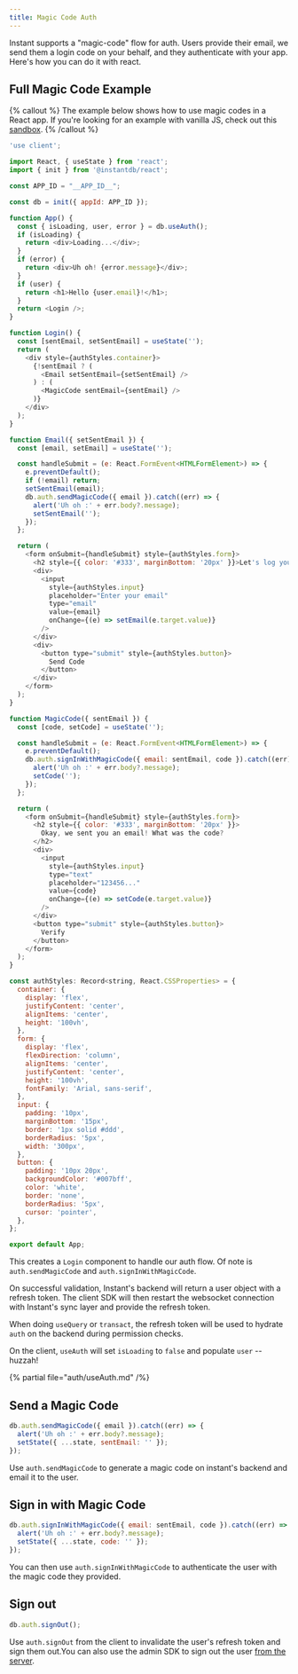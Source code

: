```yaml
---
title: Magic Code Auth
---
```


Instant supports a "magic-code" flow for auth. Users provide their email, we send
them a login code on your behalf, and they authenticate with your app. Here's
how you can do it with react.

## Full Magic Code Example

{% callout %}
The example below shows how to use magic codes in a React app. If you're looking
for an example with vanilla JS, check out this [sandbox](https://github.com/instantdb/instant/blob/main/client/sandbox/vanilla-js-vite/src/main.ts).
{% /callout %}

```javascript {% showCopy=true %}
'use client';

import React, { useState } from 'react';
import { init } from '@instantdb/react';

const APP_ID = "__APP_ID__";

const db = init({ appId: APP_ID });

function App() {
  const { isLoading, user, error } = db.useAuth();
  if (isLoading) {
    return <div>Loading...</div>;
  }
  if (error) {
    return <div>Uh oh! {error.message}</div>;
  }
  if (user) {
    return <h1>Hello {user.email}!</h1>;
  }
  return <Login />;
}

function Login() {
  const [sentEmail, setSentEmail] = useState('');
  return (
    <div style={authStyles.container}>
      {!sentEmail ? (
        <Email setSentEmail={setSentEmail} />
      ) : (
        <MagicCode sentEmail={sentEmail} />
      )}
    </div>
  );
}

function Email({ setSentEmail }) {
  const [email, setEmail] = useState('');

  const handleSubmit = (e: React.FormEvent<HTMLFormElement>) => {
    e.preventDefault();
    if (!email) return;
    setSentEmail(email);
    db.auth.sendMagicCode({ email }).catch((err) => {
      alert('Uh oh :' + err.body?.message);
      setSentEmail('');
    });
  };

  return (
    <form onSubmit={handleSubmit} style={authStyles.form}>
      <h2 style={{ color: '#333', marginBottom: '20px' }}>Let's log you in!</h2>
      <div>
        <input
          style={authStyles.input}
          placeholder="Enter your email"
          type="email"
          value={email}
          onChange={(e) => setEmail(e.target.value)}
        />
      </div>
      <div>
        <button type="submit" style={authStyles.button}>
          Send Code
        </button>
      </div>
    </form>
  );
}

function MagicCode({ sentEmail }) {
  const [code, setCode] = useState('');

  const handleSubmit = (e: React.FormEvent<HTMLFormElement>) => {
    e.preventDefault();
    db.auth.signInWithMagicCode({ email: sentEmail, code }).catch((err) => {
      alert('Uh oh :' + err.body?.message);
      setCode('');
    });
  };

  return (
    <form onSubmit={handleSubmit} style={authStyles.form}>
      <h2 style={{ color: '#333', marginBottom: '20px' }}>
        Okay, we sent you an email! What was the code?
      </h2>
      <div>
        <input
          style={authStyles.input}
          type="text"
          placeholder="123456..."
          value={code}
          onChange={(e) => setCode(e.target.value)}
        />
      </div>
      <button type="submit" style={authStyles.button}>
        Verify
      </button>
    </form>
  );
}

const authStyles: Record<string, React.CSSProperties> = {
  container: {
    display: 'flex',
    justifyContent: 'center',
    alignItems: 'center',
    height: '100vh',
  },
  form: {
    display: 'flex',
    flexDirection: 'column',
    alignItems: 'center',
    justifyContent: 'center',
    height: '100vh',
    fontFamily: 'Arial, sans-serif',
  },
  input: {
    padding: '10px',
    marginBottom: '15px',
    border: '1px solid #ddd',
    borderRadius: '5px',
    width: '300px',
  },
  button: {
    padding: '10px 20px',
    backgroundColor: '#007bff',
    color: 'white',
    border: 'none',
    borderRadius: '5px',
    cursor: 'pointer',
  },
};

export default App;
```

This creates a `Login` component to handle our auth flow. Of note is `auth.sendMagicCode`
and `auth.signInWithMagicCode`.

On successful validation, Instant's backend will return a user object with a refresh token.
The client SDK will then restart the websocket connection with Instant's sync layer and provide the refresh token.

When doing `useQuery` or `transact`, the refresh token will be used to hydrate `auth`
on the backend during permission checks.

On the client, `useAuth` will set `isLoading` to `false` and populate `user` -- huzzah!

{% partial file="auth/useAuth.md" /%}

## Send a Magic Code

```javascript
db.auth.sendMagicCode({ email }).catch((err) => {
  alert('Uh oh :' + err.body?.message);
  setState({ ...state, sentEmail: '' });
});
```

Use `auth.sendMagicCode` to generate a magic code on instant's backend and email it to the user.

## Sign in with Magic Code

```javascript
db.auth.signInWithMagicCode({ email: sentEmail, code }).catch((err) => {
  alert('Uh oh :' + err.body?.message);
  setState({ ...state, code: '' });
});
```

You can then use `auth.signInWithMagicCode` to authenticate the user with the magic code they provided.

## Sign out

```javascript
db.auth.signOut();
```

Use `auth.signOut` from the client to invalidate the user's refresh token and
sign them out.You can also use the admin SDK to sign out the user [from the
server](/docs/backend#sign-out).
